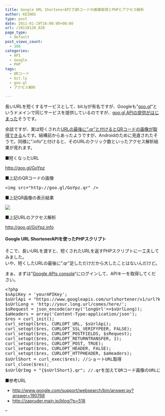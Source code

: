 ```yaml
---
title: Google URL ShortenerAPIでQRコードの画像取得とPHPとアクセス解析
author: KEINOS
type: post
date: 2011-01-19T16:00:00+00:00
url: /20110120_828
page_type:
  - default
post_views_count:
  - 186
categories:
  - API
  - Google
  - PHP
tags:
  - QRコード
  - bit.ly
  - goo.gl
  - アクセス解析

---
```

<div class="section">
  <p>
    長いURLを短くするサービスとして、bit.lyが有名ですが、Googleも&#8221;<a href="http://goo.gl/" target="_blank">goo.gl</a>&#8220;というドメインで同じサービスを提供しているのですが、<a href="http://blog.fkoji.com/2011/01110730.html" target="_blank">goo.gl APIの提供がはじまった</a>そうです。
  </p>
  
  <p>
    余談ですが、実は短くされた<a href="http://jp.techcrunch.com/archives/20100930googl-easter-egg/" target="_blank">URLの最後に”.qr”と付けるとQRコードの画像が取得できる</a>んです。結構前からあったようですが、Androidのために見直されたそうで。同様に&#8221;.info&#8221;と付けると、そのURLのクリック数といったアクセス解析結果が見れます。
  </p>
  
  <p>
    ■短くなったURL
  </p>
  
  <p>
    <a href="http://goo.gl/GoYpz" target="_blank">http://goo.gl/GoYpz</a>
  </p>
  
  <p>
    ■上記のQRコードの画像
  </p>
  
  <pre class="syntax-highlight">
<span class="synIdentifier">&#60;</span><span class="synStatement">img</span><span class="synIdentifier"> </span><span class="synType">src</span><span class="synIdentifier">=</span><span class="synConstant">&#34;http://goo.gl/GoYpz.qr&#34;</span><span class="synIdentifier"> /&#62;</span>
</pre>
  
  <p>
    ■上記QR画像の表示結果
  </p>
  
  <p>
    <img src="http://goo.gl/GoYpz.qr" />
  </p>
  
  <p>
    ■上記URLのアクセス解析
  </p>
  
  <p>
    <a href="http://goo.gl/GoYpz.info" target="_blank">http://goo.gl/GoYpz.info</a>
  </p>
  
  <h4 id="outline__1">
    Google URL ShortenerAPIを使ったPHPスクリプト
  </h4>
  
  <p>
    そこで、長いURLを渡すと、短くされたURLを返すPHPスクリプトに一工夫してみました。<br />いや、短くしたURLの最後に&#8221;.qr&#8221;足しただけだから大したことはないんだけど。
  </p>
  
  <p>
    まぁ、まずは&#8221;<a href="http://code.google.com/apis/console/" target="_blank">Google APIs console</a>&#8220;にログインして、APIキーを取得してください。
  </p>
  
  <pre class="syntax-highlight">
<span class="synSpecial">&#60;?php</span>
<span class="synStatement">$</span><span class="synIdentifier">sApiKey</span> <span class="synStatement">=</span> '<span class="synConstant">yourAPIKey</span>';
<span class="synStatement">$</span><span class="synIdentifier">sUrlApi</span> <span class="synStatement">=</span> &#34;<span class="synConstant">https://www.googleapis.com/urlshortener/v1/url?key=</span><span class="synSpecial">{</span><span class="synStatement">$</span><span class="synIdentifier">sApiKey</span><span class="synSpecial">}</span>&#34;;
<span class="synStatement">$</span><span class="synIdentifier">sUrlLong</span> <span class="synStatement">=</span> '<span class="synConstant">http://your.long.url/comes/here/</span>';
<span class="synStatement">$</span><span class="synIdentifier">sRequest</span> <span class="synStatement">=</span> json_encode<span class="synSpecial">(</span><span class="synType">array</span><span class="synSpecial">(</span>'<span class="synConstant">longUrl</span>'<span class="synStatement">=&#62;$</span><span class="synIdentifier">sUrlLong</span><span class="synSpecial">))</span>;
<span class="synStatement">$</span><span class="synIdentifier">aHeaders</span> <span class="synStatement">=</span> <span class="synType">array</span><span class="synSpecial">(</span>'<span class="synConstant">Content-Type:application/json</span>'<span class="synSpecial">)</span>;
<span class="synStatement">$</span><span class="synIdentifier">res</span> <span class="synStatement">=</span> <span class="synIdentifier">curl_init</span><span class="synSpecial">()</span>;
<span class="synIdentifier">curl_setopt</span><span class="synSpecial">(</span><span class="synStatement">$</span><span class="synIdentifier">res</span>, CURLOPT_URL, <span class="synStatement">$</span><span class="synIdentifier">sUrlApi</span><span class="synSpecial">)</span>;
<span class="synIdentifier">curl_setopt</span><span class="synSpecial">(</span><span class="synStatement">$</span><span class="synIdentifier">res</span>, CURLOPT_SSL_VERIFYPEER, <span class="synConstant">FALSE</span><span class="synSpecial">)</span>;
<span class="synIdentifier">curl_setopt</span><span class="synSpecial">(</span><span class="synStatement">$</span><span class="synIdentifier">res</span>, CURLOPT_POSTFIELDS, <span class="synStatement">$</span><span class="synIdentifier">sRequest</span><span class="synSpecial">)</span>;
<span class="synIdentifier">curl_setopt</span><span class="synSpecial">(</span><span class="synStatement">$</span><span class="synIdentifier">res</span>, CURLOPT_RETURNTRANSFER, <span class="synConstant">1</span><span class="synSpecial">)</span>;
<span class="synIdentifier">curl_setopt</span><span class="synSpecial">(</span><span class="synStatement">$</span><span class="synIdentifier">res</span>, CURLOPT_POST, <span class="synConstant">TRUE</span><span class="synSpecial">)</span>;
<span class="synIdentifier">curl_setopt</span><span class="synSpecial">(</span><span class="synStatement">$</span><span class="synIdentifier">res</span>, CURLOPT_HEADER, <span class="synConstant">FALSE</span><span class="synSpecial">)</span>;
<span class="synIdentifier">curl_setopt</span><span class="synSpecial">(</span><span class="synStatement">$</span><span class="synIdentifier">res</span>, CURLOPT_HTTPHEADER, <span class="synStatement">$</span><span class="synIdentifier">aHeaders</span><span class="synSpecial">)</span>;
<span class="synStatement">$</span><span class="synIdentifier">sUrlShort</span> <span class="synStatement">=</span> <span class="synIdentifier">curl_exec</span><span class="synSpecial">(</span><span class="synStatement">$</span><span class="synIdentifier">res</span><span class="synSpecial">)</span>; <span class="synComment">//ショートURL取得</span>
<span class="synIdentifier">curl_close</span><span class="synSpecial">(</span><span class="synStatement">$</span><span class="synIdentifier">res</span><span class="synSpecial">)</span>;
<span class="synStatement">$</span><span class="synIdentifier">sUrlQrImg</span> <span class="synStatement">=</span> &#34;<span class="synSpecial">{</span><span class="synStatement">$</span><span class="synIdentifier">sUrlShort</span><span class="synSpecial">}</span><span class="synConstant">.qr</span>&#34;; <span class="synComment">//.qrを加えてQRコード画像のURLにする</span>
</pre>
  
  <p>
    ■参考URL
  </p>
  
  <ul>
    <li>
      <a href="http://www.google.com/support/websearch/bin/answer.py?answer=190768" target="_blank">http://www.google.com/support/websearch/bin/answer.py?answer=190768</a>
    </li>
    <li>
      <a href="http://zapruder.main.jp/blog/?p=518" target="_blank">http://zapruder.main.jp/blog/?p=518</a>
    </li>
  </ul>
  
  <p>
    &#8211;
  </p>
</div>
